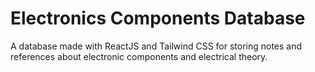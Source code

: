 # Electronics Components Database
 A database made with ReactJS and Tailwind CSS for storing notes and references about electronic components and electrical theory.
